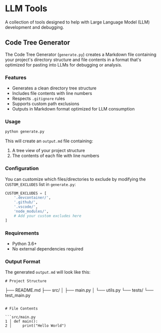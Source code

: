 # LLM Tools

A collection of tools designed to help with Large Language Model (LLM) development and debugging.

## Code Tree Generator

The Code Tree Generator (`generate.py`) creates a Markdown file containing your project's directory structure and file contents in a format that's optimized for pasting into LLMs for debugging or analysis.

### Features

- Generates a clean directory tree structure
- Includes file contents with line numbers
- Respects `.gitignore` rules
- Supports custom path exclusions
- Outputs in Markdown format optimized for LLM consumption

### Usage

```bash
python generate.py
```

This will create an `output.md` file containing:
1. A tree view of your project structure
2. The contents of each file with line numbers

### Configuration

You can customize which files/directories to exclude by modifying the `CUSTOM_EXCLUDES` list in `generate.py`:

```python
CUSTOM_EXCLUDES = [
    '.devcontainer/',
    '.github/',
    '.vscode/',
    'node_modules/',
    # Add your custom excludes here
]
```

### Requirements

- Python 3.6+
- No external dependencies required

### Output Format

The generated `output.md` will look like this:

```
# Project Structure

```
├── README.md
├── src/
│   ├── main.py
│   └── utils.py
└── tests/
    └── test_main.py
```

# File Contents

```src/main.py
1 │ def main():
2 │     print("Hello World")
```
